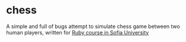 chess
=====

A simple and full of bugs attempt to simulate chess game between two human players, written for [Ruby course in Sofia University](http://fmi.ruby.bg/)

